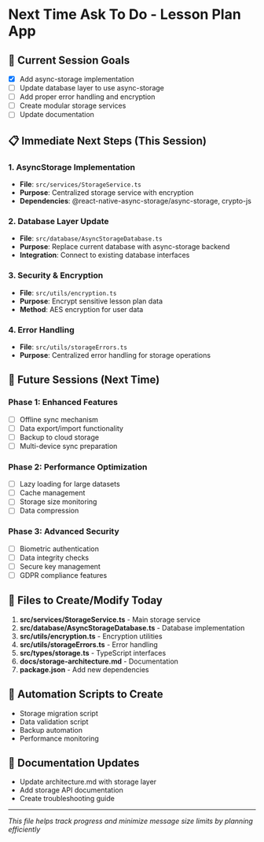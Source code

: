 # Next Time Ask To Do - Lesson Plan App

## 🎯 Current Session Goals
- [x] Add async-storage implementation
- [ ] Update database layer to use async-storage
- [ ] Add proper error handling and encryption
- [ ] Create modular storage services
- [ ] Update documentation

## 📋 Immediate Next Steps (This Session)

### 1. AsyncStorage Implementation
- **File**: `src/services/StorageService.ts`
- **Purpose**: Centralized storage service with encryption
- **Dependencies**: @react-native-async-storage/async-storage, crypto-js

### 2. Database Layer Update
- **File**: `src/database/AsyncStorageDatabase.ts`
- **Purpose**: Replace current database with async-storage backend
- **Integration**: Connect to existing database interfaces

### 3. Security & Encryption
- **File**: `src/utils/encryption.ts`
- **Purpose**: Encrypt sensitive lesson plan data
- **Method**: AES encryption for user data

### 4. Error Handling
- **File**: `src/utils/storageErrors.ts`
- **Purpose**: Centralized error handling for storage operations

## 🔄 Future Sessions (Next Time)

### Phase 1: Enhanced Features
- [ ] Offline sync mechanism
- [ ] Data export/import functionality
- [ ] Backup to cloud storage
- [ ] Multi-device sync preparation

### Phase 2: Performance Optimization
- [ ] Lazy loading for large datasets
- [ ] Cache management
- [ ] Storage size monitoring
- [ ] Data compression

### Phase 3: Advanced Security
- [ ] Biometric authentication
- [ ] Data integrity checks
- [ ] Secure key management
- [ ] GDPR compliance features

## 📂 Files to Create/Modify Today

1. **src/services/StorageService.ts** - Main storage service
2. **src/database/AsyncStorageDatabase.ts** - Database implementation
3. **src/utils/encryption.ts** - Encryption utilities
4. **src/utils/storageErrors.ts** - Error handling
5. **src/types/storage.ts** - TypeScript interfaces
6. **docs/storage-architecture.md** - Documentation
7. **package.json** - Add new dependencies

## 🚀 Automation Scripts to Create
- Storage migration script
- Data validation script
- Backup automation
- Performance monitoring

## 📖 Documentation Updates
- Update architecture.md with storage layer
- Add storage API documentation
- Create troubleshooting guide

---
*This file helps track progress and minimize message size limits by planning efficiently*